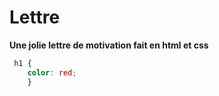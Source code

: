 # Lettre
**Une jolie lettre de motivation fait en html et css**
	
```css
 h1 {
    color: red;
    }
```

